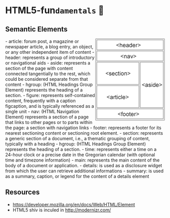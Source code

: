 # HTML5-fun`damentals` :whale2:

Semantic Elements 				
----
<img align="right" src="/images/img_sem_elements.gif">
- article: forum post, a magazine or newspaper article, a blog entry, an object, or any other independent item of content
- header: represents a group of introductory or navigational aids    
- aside: represents a section of the page with content connected tangentially to the rest, which could be considered separate from that content 
- hgroup: (HTML Headings Group Element) represents the heading of a section.              
- figure: represents self-contained content, frequently with a caption figcaption, and is typically referenced as a single unit
- nav: (HTML Navigation Element) represents a section of a page that links to other pages or to parts within the page: a section with navigation links            
- footer: represents a footer for its nearest sectioning content or sectioning root element.
- section: represents a generic section of a document, i.e., a thematic grouping of content, typically with a heading
- hgroup: (HTML Headings Group Element) represents the heading of a section.                
- time: represents either a time on a 24-hour clock or a precise date in the Gregorian calendar (with optional time and timezone information)  
- main: represents the main content of  the body of a document or application.
- details: is used as a disclosure widget from which the user can retrieve additional informations
- summary: is used as a summary, caption, or legend for the content of a details element   				

Resources 				
----
- https://developer.mozilla.org/en/docs/Web/HTML/Element
- HTML5 shiv is inculed in http://modernizr.com/